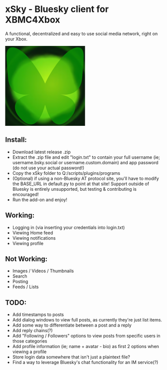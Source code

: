 # xSky - Bluesky client for XBMC4Xbox

A functional, decentralized and easy to use social media network, right on your Xbox.

![icon](icon.png)

## Install:
- Download latest release .zip
- Extract the .zip file and edit "login.txt" to contain your full username (ie; username.bsky.social or username.custom.domain) and app password (do not use your actual password!)
- Copy the xSky folder to Q:/scripts/plugins/programs
- (Optional) if using a non-Bluesky AT protocol site, you'll have to modify the BASE_URL in default.py to point at that site! Support outside of Bluesky is entirely unsupported, but testing & contributing is encouraged!
- Run the add-on and enjoy!

## Working:
- Logging in (via inserting your credentials into login.txt)
- Viewing Home feed
- Viewing notifications
- Viewing profile

## Not Working:
- Images / Videos / Thumbnails
- Search
- Posting
- Feeds / Lists

## TODO:
- Add timestamps to posts
- Add dialog windows to view full posts, as currently they're just list items.
- Add some way to differentiate between a post and a reply
- Add reply chains(?)
- Add "Following / Followers" options to view posts from specific users in those categories
- Add profile information (ie; name + avatar - bio) as first 2 options when viewing a profile
- Store login data somewhere that isn't just a plaintext file?
- Find a way to leverage Bluesky's chat functionality for an IM service(?)
